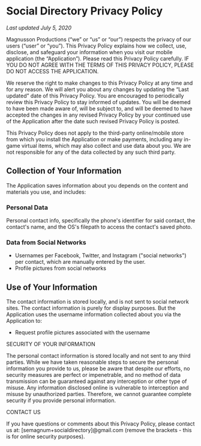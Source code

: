 # Social Directory Privacy Policy
_Last updated July 5, 2020_

Magnusson Productions (“we” or “us” or “our”) respects the privacy of our users (“user” or “you”). This Privacy Policy explains how we collect, use, disclose, and safeguard your information when you visit our mobile application (the “Application”). Please read this Privacy Policy carefully. IF YOU DO NOT AGREE WITH THE TERMS OF THIS PRIVACY POLICY, PLEASE DO NOT ACCESS THE APPLICATION.

We reserve the right to make changes to this Privacy Policy at any time and for any reason. We will alert you about any changes by updating the “Last updated” date of this Privacy Policy. You are encouraged to periodically review this Privacy Policy to stay informed of updates. You will be deemed to have been made aware of, will be subject to, and will be deemed to have accepted the changes in any revised Privacy Policy by your continued use of the Application after the date such revised Privacy Policy is posted.

This Privacy Policy does not apply to the third-party online/mobile store from which you install the Application or make payments, including any in-game virtual items, which may also collect and use data about you. We are not responsible for any of the data collected by any such third party.

## Collection of Your Information

The Application saves information about you depends on the content and materials you use, and includes:

### Personal Data

Personal contact info, specifically the phone's identifier for said contact, the contact's name, and the OS's filepath to access the contact's saved photo.

### Data from Social Networks

* Usernames per Facebook, Twitter, and Instagram ("social networks") per contact, which are manually entered by the user.
* Profile pictures from social networks

## Use of Your Information

The contact information is stored locally, and is not sent to social network sites. The contact information is purely for display purposes. But the Application uses the username information collected about you via the Application to:

* Request profile pictures associated with the username

SECURITY OF YOUR INFORMATION

The personal contact information is stored locally and not sent to any third parties. While we have taken reasonable steps to secure the personal information you provide to us, please be aware that despite our efforts, no security measures are perfect or impenetrable, and no method of data transmission can be guaranteed against any interception or other type of misuse. Any information disclosed online is vulnerable to interception and misuse by unauthorized parties. Therefore, we cannot guarantee complete security if you provide personal information.

CONTACT US

If you have questions or comments about this Privacy Policy, please contact us at: [semagnum+socialdirectory]@gmail.com (remove the brackets - this is for online security purposes).
